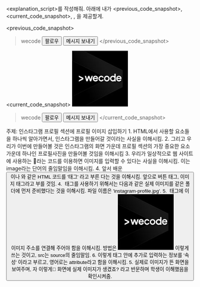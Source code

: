 <explanation_script>를 작성해줘. 아래에 내가 <previous_code_snapshot>, <current_code_snapshot>, <subject>, <explanation goal> 을 제공할게.

<previous_code_snapshot>
>wecode
<button> 팔로우 </button>
<button> 메시지 보내기</button>
</previous_code_snapshot>

<current_code_snapshot>
<img src="./instagram-profile.jpg" />
>wecode
<button> 팔로우 </button>
<button> 메시지 보내기</button>
</current_code_snapshot>

<subject>
주제: 인스타그램 프로필 섹션에 프로필 이미지 삽입하기
</subject>

<explanation goal>
1. HTML에서 사용할 요소들을 하나씩 알아가면서, 인스타그램을 만들어갈 것이라는 사실을 이해시킴.
2. 그리고 우리가 이번에 만들어볼 것은 인스타그램의 화면 가운데 프로필 섹션의 가장 중요한 요소 가운데 하나인 프로필사진을 만들어볼 것임을 이해시킴
3. 우리가 일상적으로 웹 사이트에 사용하는 <img>라는 코드를 이용하면 이미지를 입력할 수 있다는 사실을 이해시킴. 이는 image라는 단어의 줄임말임을 이해시킴.
4. 앞서 배운 <button>이나 <img>와 같은 HTML 코드를 '태그' 라고 부른 다는 것을 이해시킴. 앞으로 버튼 태그, 이미지 태그라고 부를 것임.
4. <img> 태그를 사용하기 위해서는 다음과 같은 실제 이미지를 같은 폴더에 먼저 준비했다는 것을 이해시킴. 파일 이름은 'instagram-profile.jpg'.
5. <img> 태그에 이 이미지 주소를 연결해 주어야 함을 이해시킴. 방법은 <img src="instagram-profile.jpg"> 이렇게 쓰는 것이고, src는 source의 줄임말임. 
6. 이렇게 태그 안에 추가로 입력하는 정보를 '속성' 이라고 부르고, 영어로는 attribute라고 함을 이해시킴.
5. 실제로 이미지가 뜬 화면을 보여주며, 자 이렇게 화면에 실제 이미지가 생겼죠? 라고 반문하며 학생이 이해했음을 확인시켜줌.
</explanation goal>

<script tone>
유치원 선생님처럼 친절하고 따뜻한 말투, 초보자에게 수업을 하기 위해 기초적인 내용까지 꼼꼼히 설명하고 넘어가는 선생님같은 말투. 하나라도 더 알려주고 싶어하는 멘토의 마음가짐을 가지고 있어요. "~합니다"체가 아니라 "~해요"체를 전체 문단의 70%이상 으로 구성하는 것이 좋아요.
</script tone>